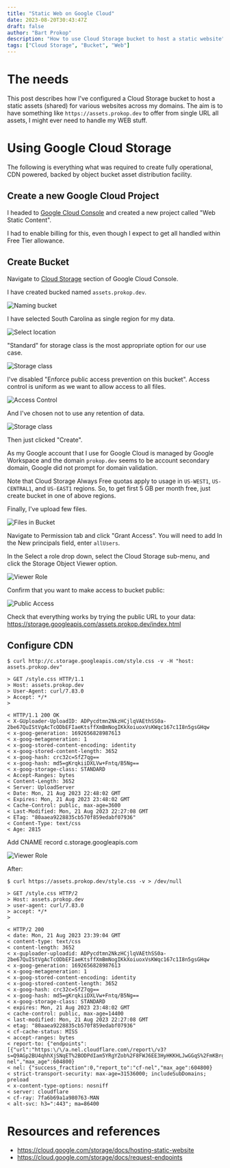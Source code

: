 ```yaml
---
title: "Static Web on Google Cloud"
date: 2023-08-20T30:43:47Z
draft: false
author: "Bart Prokop"
description: "How to use Cloud Storage bucket to host a static website"
tags: ["Cloud Storage", "Bucket", "Web"]
---
```


# The needs

This post describes how I've configured a Cloud Storage bucket to host a static assets (shared) for various websites across my domains. The aim is to have something like `https://assets.prokop.dev` to offer from single URL all assets, I might ever need to handle my WEB stuff.

# Using Google Cloud Storage

The following is everything what was required to create fully operational, CDN powered, backed by object bucket asset distribution facility.

## Create a new Google Cloud Project

I headed to [Google Cloud Console](https://console.cloud.google.com) and created a new project called "Web Static Content".

I had to enable billing for this, even though I expect to get all handled within Free Tier allowance.

## Create Bucket

Navigate to [Cloud Storage](https://console.cloud.google.com/storage/browser) section of Google Cloud Console.

I have created bucked named `assets.prokop.dev`.

![Naming bucket](https://assets.prokop.dev/qg/2023/08/20230820-02.png)

I have selected South Carolina as single region for my data.

![Select location](https://assets.prokop.dev/qg/2023/08/20230820-03.png)

"Standard" for storage class is the most appropriate option for our use case.

![Storage class](https://assets.prokop.dev/qg/2023/08/20230820-04.png)

I've disabled "Enforce public access prevention on this bucket".
Access control is uniform as we want to allow access to all files.

![Access Control](https://assets.prokop.dev/qg/2023/08/20230820-05.png)

And I've chosen not to use any retention of data.

![Storage class](https://assets.prokop.dev/qg/2023/08/20230820-06.png)

Then just clicked "Create".

As my Google account that I use for Google Cloud is managed by Google Workspace and the domain `prokop.dev` seems to be account secondary domain, Google did not prompt for domain validation.

Note that Cloud Storage Always Free quotas apply to usage in `US-WEST1`, `US-CENTRAL1`, and `US-EAST1` regions.
So, to get first 5 GB per month free, just create bucket in one of above regions.

Finally, I've upload few files.

![Files in Bucket](https://assets.prokop.dev/qg/2023/08/20230820-01.png)

Navigate to Permission tab and click "Grant Access".
You will need to add In the New principals field, enter `allUsers`.

In the Select a role drop down, select the Cloud Storage sub-menu, and click the Storage Object Viewer option.

![Viewer Role](https://assets.prokop.dev/qg/2023/08/20230820-07.png)

Confirm that you want to make access to bucket public:

![Public Access](https://assets.prokop.dev/qg/2023/08/20230820-08.png)

Check that everything works by trying the public URL to your data:
https://storage.googleapis.com/assets.prokop.dev/index.html

## Configure CDN

```
$ curl http://c.storage.googleapis.com/style.css -v -H "host: assets.prokop.dev"

> GET /style.css HTTP/1.1
> Host: assets.prokop.dev
> User-Agent: curl/7.83.0
> Accept: */*
>

< HTTP/1.1 200 OK
< X-GUploader-UploadID: ADPycdtmn2NkzHCjlqVAEthSS0a-2be67QuIStVgAcTcODbEFIaeKtsffXmBmNogIKkXoiuoxVsKWqc167c1I8n5gsGHqw
< x-goog-generation: 1692656828987613
< x-goog-metageneration: 1
< x-goog-stored-content-encoding: identity
< x-goog-stored-content-length: 3652
< x-goog-hash: crc32c=SfZ7qg==
< x-goog-hash: md5=gKrqkiiDXLVw+Fntq/B5Ng==
< x-goog-storage-class: STANDARD
< Accept-Ranges: bytes
< Content-Length: 3652
< Server: UploadServer
< Date: Mon, 21 Aug 2023 22:48:02 GMT
< Expires: Mon, 21 Aug 2023 23:48:02 GMT
< Cache-Control: public, max-age=3600
< Last-Modified: Mon, 21 Aug 2023 22:27:08 GMT
< ETag: "80aaea9228835cb570f859edabf07936"
< Content-Type: text/css
< Age: 2815
```


Add CNAME record
c.storage.googleapis.com

![Viewer Role](https://assets.prokop.dev/qg/2023/08/20230820-09.png)

After:

```
$ curl https://assets.prokop.dev/style.css -v > /dev/null

> GET /style.css HTTP/2
> Host: assets.prokop.dev
> user-agent: curl/7.83.0
> accept: */*
>

< HTTP/2 200
< date: Mon, 21 Aug 2023 23:39:04 GMT
< content-type: text/css
< content-length: 3652
< x-guploader-uploadid: ADPycdtmn2NkzHCjlqVAEthSS0a-2be67QuIStVgAcTcODbEFIaeKtsffXmBmNogIKkXoiuoxVsKWqc167c1I8n5gsGHqw
< x-goog-generation: 1692656828987613
< x-goog-metageneration: 1
< x-goog-stored-content-encoding: identity
< x-goog-stored-content-length: 3652
< x-goog-hash: crc32c=SfZ7qg==
< x-goog-hash: md5=gKrqkiiDXLVw+Fntq/B5Ng==
< x-goog-storage-class: STANDARD
< expires: Mon, 21 Aug 2023 23:48:02 GMT
< cache-control: public, max-age=14400
< last-modified: Mon, 21 Aug 2023 22:27:08 GMT
< etag: "80aaea9228835cb570f859edabf07936"
< cf-cache-status: MISS
< accept-ranges: bytes
< report-to: {"endpoints":[{"url":"https:\/\/a.nel.cloudflare.com\/report\/v3?s=Q9AGp2BU4qhhXjSNqET%2BODPdIam5YRgYZob%2F8FWJ6EE3HyHKKHLJwGGqS%2FmKBrgYYm5OMCtoJZPOBVdQXkvrR2Uc0XR0eskxDRNFLNc%2BtPR7BO7%2FCz%2F6kcHXSsCsRGQKHWx1ZQ%3D%3D"}],"group":"cf-nel","max_age":604800}
< nel: {"success_fraction":0,"report_to":"cf-nel","max_age":604800}
< strict-transport-security: max-age=31536000; includeSubDomains; preload
< x-content-type-options: nosniff
< server: cloudflare
< cf-ray: 7fa6b69a1a980763-MAN
< alt-svc: h3=":443"; ma=86400
```

# Resources and references

- https://cloud.google.com/storage/docs/hosting-static-website
- https://cloud.google.com/storage/docs/request-endpoints

